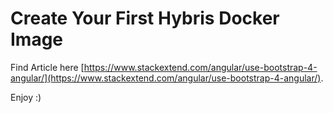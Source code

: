 # Create Your First Hybris Docker Image

Find Article here [https://www.stackextend.com/angular/use-bootstrap-4-angular/](https://www.stackextend.com/angular/use-bootstrap-4-angular/).

Enjoy :)
